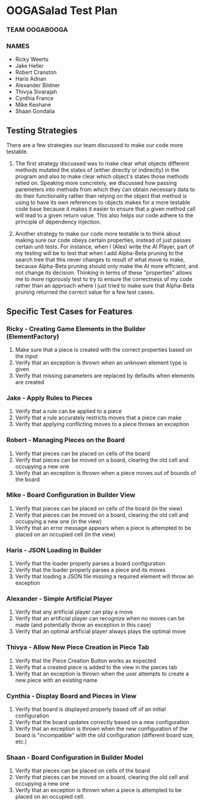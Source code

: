 # OOGASalad Test Plan

### TEAM OOGABOOGA

### NAMES

* Ricky Weerts
* Jake Heller
* Robert Cranston
* Haris Adnan
* Alexander Bildner
* Thivya Sivarajah
* Cynthia France
* Mike Keohane
* Shaan Gondalia


## Testing Strategies

There are a few strategies our team discussed to make our code more testable.

1. The first strategy discussed was to make clear what objects different methods mutated the states of (either directly or indirectly) in the program and also to make clear which object's states those methods relied on. Speaking more concretely, we discussed how passing paremeters into methods from which they can obtain necessary data to do their functionality rather than relying on the object that method is using to have its own references to objects makes for a more testable code base because it makes it easier to ensure that a given method call will lead to a given return value. This also helps our code adhere to the principle of dependency injection.

2. Another strategy to make our code more testable is to think about making sure our code obeys certain properties, instead of just passes certain unit tests. For instance, when I (Alex) write the AI Player, part of my testing will be to test that when I add Alpha-Beta pruning to the search tree that this never changes to result of what move to make, because Alpha-Beta pruning should only make the AI more efficient, and not change its decision. Thinking in terms of these "properties" allows me to more rigorously test to try to ensure the correctness of my code rather than an approach where I just tried to make sure that Alpha-Beta pruning returned the correct value for a few test cases.

## Specific Test Cases for Features

### Ricky - Creating Game Elements in the Builder (ElementFactory)
1. Make sure that a piece is created with the correct properties based on the input
2. Verify that an exception is thrown when an unknown element type is given
3. Verify that missing parameters are replaced by defaults when elements are created
### Jake - Apply Rules to Pieces
1. Verify that a rule can be applied to a piece
2. Verify that a rule accurately restricts moves that a piece can make
3. Verify that applying conflicting moves to a piece throws an exception
### Robert - Managing Pieces on the Board
1. Verify that pieces can be placed on cells of the board
2. Verify that pieces can be moved on a board, clearing the old cell and occupying a new one
3. Verify that an exception is thrown when a piece moves out of bounds of the board 
### Mike - Board Configuration in Builder View
1. Verify that pieces can be placed on cells of the board (in the view)
2. Verify that pieces can be moved on a board, clearing the old cell and occupying a new one (in the view)
3. Verify that an error message appears when a piece is attempted to be placed on an occupied cell (in the view)
### Haris - JSON Loading in Builder
1. Verify that the loader properly parses a board configuration
2. Verify that the loader properly parses a piece and its moves
3. Verify that loading a JSON file missing a required element will throw an exception
### Alexander - Simple Artificial Player
1. Verify that any artificial player can play a move
2. Verify that an artificial player can recognize when no moves can be made (and potentially throw an exception in this case)
3. Verify that an optimal artificial player always plays the optimal move
### Thivya - Allow New Piece Creation in Piece Tab
1. Verify that the Piece Creation Button works as expected
2. Verify that a created piece is added to the view in the pieces tab
3. Verify that an exception is thrown when the user attempts to create a new piece with an existing name
### Cynthia - Display Board and Pieces in View
1. Verify that board is displayed properly based off of an initial configuration
2. Verify that the board updates correctly based on a new configuration
3. Verify that an exception is thrown when the new configuration of the board is "incompatible" with the old configuration (different board size, etc.)
### Shaan - Board Configuration in Builder Model
1. Verify that pieces can be placed on cells of the board
2. Verify that pieces can be moved on a board, clearing the old cell and occupying a new one
3. Verify that an exception is thrown when a piece is attempted to be placed on an occupied cell.
